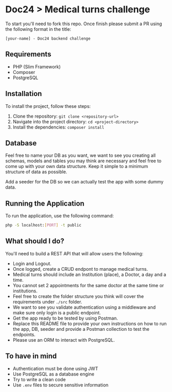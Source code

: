 # Doc24 > Medical turns challenge

To start you'll need to fork this repo. Once finish please submit a PR using the following format in the title:

`[your-name] - Doc24 backend challenge`

## Requirements

- PHP (Slim Framework)
- Composer
- PostgreSQL

## Installation

To install the project, follow these steps:

1. Clone the repository: `git clone <repository-url>`
2. Navigate into the project directory: `cd <project-directory>`
3. Install the dependencies: `composer install`

## Database

Feel free to name your DB as you want, we want to see you creating all schemas, models and tables you may think are necessary and feel free to come up with your own data structure. Keep it simple to a minimum structure of data as possible.

Add a seeder for the DB so we can actually test the app with some dummy data.

## Running the Application

To run the application, use the following command:

```bash
php -S localhost:[PORT] -t public
```

## What should I do?

You'll need to build a REST API that will allow users the following:

- Login and Logout.
- Once logged, create a CRUD endpont to manage medical turns.
- Medical turns should include an Institution (place), a Doctor, a day and a time.
- You cannot set 2 appointments for the same doctor at the same time or institutions.
- Feel free to create the folder structure you think will cover the requirements under `./src` folder.
- We want to see you validate authentication using a middleware and make sure only login is a public endpoint.
- Get the app ready to be tested by using Postman.
- Replace this README file to provide your own instructions on how to run the app, DB, seeder and provide a Postman collection to test the endpoints.
- Please use an ORM to interact with PostgreSQL.

## To have in mind

- Authentication must be done using JWT
- Use PostgreSQL as a database engine
- Try to write a clean code
- Use `.env` files to secure sensitive information